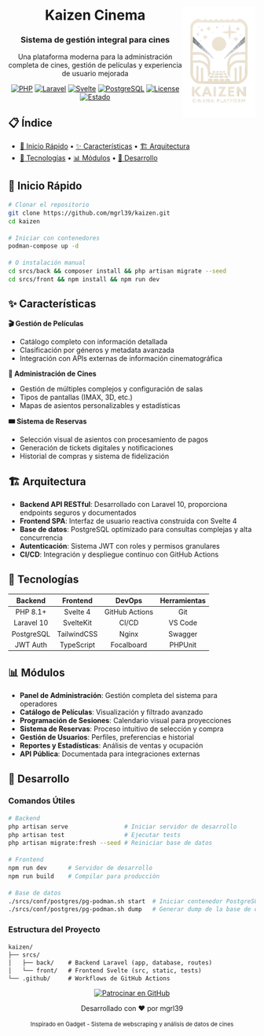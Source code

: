 <div align="center">
  <img src="srcs/front/static/images/kaizen_logo_transparent.png" width="150px" align="right"/>
  <h1>Kaizen Cinema</h1>
  <h3>Sistema de gestión integral para cines</h3>
  <p>Una plataforma moderna para la administración completa de cines, gestión de películas y experiencia de usuario mejorada</p>

[![PHP](https://img.shields.io/badge/PHP-8.1%2B-8892BF?style=flat-square&logo=php)](https://php.net)
[![Laravel](https://img.shields.io/badge/Laravel-10.x-FF2D20?style=flat-square&logo=laravel)](https://laravel.com)
[![Svelte](https://img.shields.io/badge/Svelte-4.x-FF3E00?style=flat-square&logo=svelte)](https://svelte.dev)
[![PostgreSQL](https://img.shields.io/badge/PostgreSQL-15-336791?style=flat-square&logo=postgresql)](https://postgresql.org)
[![License](https://img.shields.io/badge/License-MIT-green?style=flat-square)](LICENSE)
[![Estado](https://img.shields.io/badge/Estado-Desarrollo-blue?style=flat-square)](https://github.com/mgrl39/kaizen)

</div>

## 📋 Índice

- [🚀 Inicio Rápido](#-inicio-rápido) • [✨ Características](#-características) • [🏗️ Arquitectura](#-arquitectura)
- [🧰 Tecnologías](#-tecnologías) • [📊 Módulos](#-módulos) • [🔧 Desarrollo](#-desarrollo)

## 🚀 Inicio Rápido

```bash
# Clonar el repositorio
git clone https://github.com/mgrl39/kaizen.git
cd kaizen

# Iniciar con contenedores
podman-compose up -d

# O instalación manual
cd srcs/back && composer install && php artisan migrate --seed
cd srcs/front && npm install && npm run dev
```

## ✨ Características

**🎬 Gestión de Películas**

- Catálogo completo con información detallada
- Clasificación por géneros y metadata avanzada
- Integración con APIs externas de información cinematográfica

**🏢 Administración de Cines**

- Gestión de múltiples complejos y configuración de salas
- Tipos de pantallas (IMAX, 3D, etc.)
- Mapas de asientos personalizables y estadísticas

**🎟️ Sistema de Reservas**

- Selección visual de asientos con procesamiento de pagos
- Generación de tickets digitales y notificaciones
- Historial de compras y sistema de fidelización

## 🏗️ Arquitectura

- **Backend API RESTful**: Desarrollado con Laravel 10, proporciona endpoints seguros y documentados
- **Frontend SPA**: Interfaz de usuario reactiva construida con Svelte 4
- **Base de datos**: PostgreSQL optimizado para consultas complejas y alta concurrencia
- **Autenticación**: Sistema JWT con roles y permisos granulares
- **CI/CD**: Integración y despliegue continuo con GitHub Actions

## 🧰 Tecnologías

|  Backend   |  Frontend   |     DevOps     | Herramientas |
| :--------: | :---------: | :------------: | :----------: |
|  PHP 8.1+  |  Svelte 4   | GitHub Actions |     Git      |
| Laravel 10 |  SvelteKit  |     CI/CD      |   VS Code    |
| PostgreSQL | TailwindCSS |     Nginx      |   Swagger    |
|  JWT Auth  | TypeScript  |   Focalboard   |   PHPUnit    |

## 📊 Módulos

- **Panel de Administración**: Gestión completa del sistema para operadores
- **Catálogo de Películas**: Visualización y filtrado avanzado
- **Programación de Sesiones**: Calendario visual para proyecciones
- **Sistema de Reservas**: Proceso intuitivo de selección y compra
- **Gestión de Usuarios**: Perfiles, preferencias e historial
- **Reportes y Estadísticas**: Análisis de ventas y ocupación
- **API Pública**: Documentada para integraciones externas

## 🔧 Desarrollo

### Comandos Útiles

```bash
# Backend
php artisan serve                # Iniciar servidor de desarrollo
php artisan test                 # Ejecutar tests
php artisan migrate:fresh --seed # Reiniciar base de datos

# Frontend
npm run dev      # Servidor de desarrollo
npm run build    # Compilar para producción

# Base de datos
./srcs/conf/postgres/pg-podman.sh start  # Iniciar contenedor PostgreSQL
./srcs/conf/postgres/pg-podman.sh dump   # Generar dump de la base de datos
```

### Estructura del Proyecto

```
kaizen/
├── srcs/
│   ├── back/    # Backend Laravel (app, database, routes)
│   └── front/   # Frontend Svelte (src, static, tests)
└── .github/     # Workflows de GitHub Actions
```

<div align="center">
<a href="https://github.com/sponsors/mgrl39">
  <img src="https://img.shields.io/badge/Patrocinar-mgrl39-ea4aaa?style=for-the-badge&logo=github-sponsors" alt="Patrocinar en GitHub" />
</a>

<p>Desarrollado con ❤️ por mgrl39</p>
<p><small>Inspirado en Gadget - Sistema de webscraping y análisis de datos de cines</small></p>
</div>

